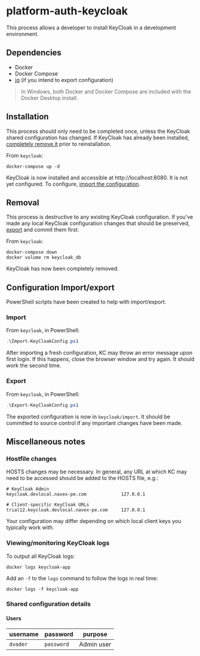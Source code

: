 # platform-auth-keycloak

This process allows a developer to install KeyCloak in a development environment.

## Dependencies

* Docker
* Docker Compose
* [jq](https://stedolan.github.io/jq/) (if you intend to export configuration)

> In Windows, both Docker and Docker Compose are included with the Docker Desktop install.

## Installation

This process should only need to be completed once, unless the KeyCloak shared configuration has changed. If KeyCloak has already been installed, [completely remove it](#removal) prior to reinstallation.

From `keycloak`:
```shell
docker-compose up -d
```

KeyCloak is now installed and accessible at http://localhost:8080. It is not yet configured. To configure, [import the configuration](#import-configuration).

## Removal

This process is destructive to any existing KeyCloak configuration. If you've made any local KeyCloak configuration changes that should be preserved, [export](#export-configuration) and commit them first.

From `keycloak`:
```shell
docker-compose down
docker volume rm keycloak_db
```

KeyCloak has now been completely removed.

## Configuration Import/export

PowerShell scripts have been created to help with import/export.

### Import

From `keycloak`, in PowerShell:
```powershell
.\Import-KeyCloakConfig.ps1
```
After importing a fresh configuration, KC may throw an error message upon first login. If this happens, close the browser window and try again. It should work the second time.

### Export

From `keycloak`, in PowerShell:
```powershell
.\Export-KeyCloakConfig.ps1
```
The exported configuration is now in `keycloak/import`. It should be committed to source control if any important changes have been made.

## Miscellaneous notes

### Hostfile changes

HOSTS changes may be necessary. In general, any URL at which KC may need to be accessed should be added to the HOSTS file, e.g.:

```text
# KeyCloak Admin
keycloak.devlocal.navex-pe.com             127.0.0.1

# Client-specific KeyCloak URLs
trial12.keycloak.devlocal.navex-pe.com     127.0.0.1
```

Your configuration may differ depending on which local client keys you typically work with.

### Viewing/monitoring KeyCloak logs

To output all KeyCloak logs:
```shell
docker logs keycloak-app
```

Add an `-f` to the `logs` command to follow the logs in real time:
```shell
docker logs -f keycloak-app
```

### Shared configuration details

#### Users

|username|password|purpose|
|---|---|---|
|`dvader`|`password`|Admin user|

